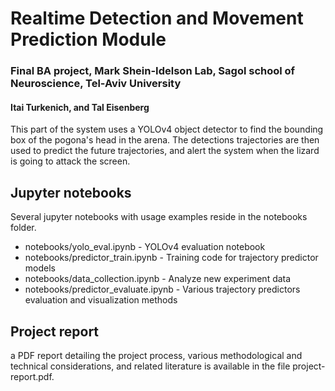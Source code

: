 # Realtime Detection and Movement Prediction Module
### Final BA project, Mark Shein-Idelson Lab, Sagol school of Neuroscience, Tel-Aviv University
#### Itai Turkenich, and Tal Eisenberg

This part of the system uses a YOLOv4 object detector to find the bounding box of the pogona's head in the arena. The detections trajectories are then used to predict the future trajectories, and alert the system when the lizard is going to attack the screen.

## Jupyter notebooks
Several jupyter notebooks with usage examples reside in the notebooks folder.

- notebooks/yolo_eval.ipynb - YOLOv4 evaluation notebook
- notebooks/predictor_train.ipynb - Training code for trajectory predictor models
- notebooks/data_collection.ipynb - Analyze new experiment data
- notebooks/predictor_evaluate.ipynb - Various trajectory predictors evaluation and visualization methods

## Project report
a PDF report detailing the project process, various methodological and technical considerations, and related literature is available in the file project-report.pdf.
